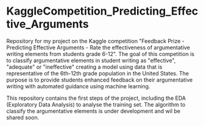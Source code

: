 # KaggleCompetition_Predicting_Effective_Arguments
Repository for my project on the Kaggle competition "Feedback Prize - Predicting Effective Arguments - Rate the effectiveness of argumentative writing elements from students grade 6-12". The goal of this competition is to classify argumentative elements in student writing as "effective", "adequate" or "ineffective" creating a model using data that is representative of the 6th-12th grade population in the United States. The purpose is to provide students enhanced feedback on their argumentative writing with automated guidance using machine learning.

This repository contains the first steps of the project, including the EDA (Exploratory Data Analysis) to analyse the training set. The algorithm to classify the argumentative elements is under development and wil be shared soon.
